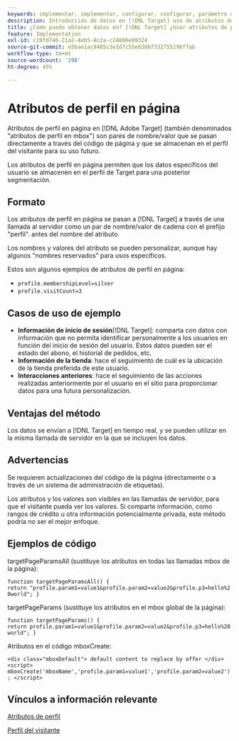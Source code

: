 ```yaml
---
keywords: implementar, implementar, configurar, configurar, parámetro de página
description: Introducción de datos en [!DNL Target] uso de atributos de perfil en página.
title: ¿Cómo puedo obtener datos en? [!DNL Target] ¿Usar atributos de perfil en página?
feature: Implementation
exl-id: c19fd746-21a2-4eb5-8c2a-c24806e09324
source-git-commit: e5bae1ac9485c3e1d7c55e6386f332755196ffab
workflow-type: tm+mt
source-wordcount: '298'
ht-degree: 45%

---
```


# Atributos de perfil en página

Atributos de perfil en página en [!DNL Adobe Target] (también denominados &quot;atributos de perfil en mbox&quot;) son pares de nombre/valor que se pasan directamente a través del código de página y que se almacenan en el perfil del visitante para su uso futuro.

Los atributos de perfil en página permiten que los datos específicos del usuario se almacenen en el perfil de Target para una posterior segmentación.

## Formato

Los atributos de perfil en página se pasan a [!DNL Target] a través de una llamada al servidor como un par de nombre/valor de cadena con el prefijo &quot;perfil&quot;. antes del nombre del atributo.

Los nombres y valores del atributo se pueden personalizar, aunque hay algunos “nombres reservados” para usos específicos.

Estos son algunos ejemplos de atributos de perfil en página:

* `profile.membershipLevel=silver`
* `profile.visitCount=3`

## Casos de uso de ejemplo

* **Información de inicio de sesión**[!DNL Target]: comparta con datos con información que no permita identificar personalmente a los usuarios en función del inicio de sesión del usuario. Estos datos pueden ser el estado del abono, el historial de pedidos, etc.
* **Información de la tienda**: hace el seguimiento de cuál es la ubicación de la tienda preferida de este usuario.
* **Interacciones anteriores**: hace el seguimiento de las acciones realizadas anteriormente por el usuario en el sitio para proporcionar datos para una futura personalización.

## Ventajas del método

Los datos se envían a [!DNL Target] en tiempo real, y se pueden utilizar en la misma llamada de servidor en la que se incluyen los datos.

## Advertencias

Se requieren actualizaciones del código de la página (directamente o a través de un sistema de administración de etiquetas).

Los atributos y los valores son visibles en las llamadas de servidor, para que el visitante pueda ver los valores. Si comparte información, como rangos de crédito u otra información potencialmente privada, este método podría no ser el mejor enfoque.

## Ejemplos de código

targetPageParamsAll (sustituye los atributos en todas las llamadas mbox de la página):

`function targetPageParamsAll() { return "profile.param1=value1&profile.param2=value2&profile.p3=hello%20world"; }`

targetPageParams (sustituye los atributos en el mbox global de la página):

`function targetPageParams() { return profile.param1=value1&profile.param2=value2&profile.p3=hello%20world"; }`

Atributos en el código mboxCreate:

`<div class="mboxDefault"> default content to replace by offer </div> <script> mboxCreate('mboxName','profile.param1=value1','profile.param2=value2'); </script>`

## Vínculos a información relevante

[Atributos de perfil](https://experienceleague.adobe.com/docs/target/using/audiences/visitor-profiles/profile-parameters.html)

[Perfil del visitante](https://experienceleague.adobe.com/docs/target/using/audiences/create-audiences/categories-audiences/visitor-profile.html)
